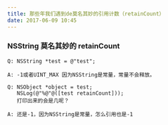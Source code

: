 ```yaml
---
title: 那些年我们遇到de莫名其妙的引用计数（retainCount）
date: 2017-06-09 10:45
---
```


### NSString 莫名其妙的 retainCount
```
Q: NSString *test = @"test";

A: -1或者UINT_MAX 因为NSString是常量，常量不会释放。
```
```
Q: NSObject *object = test;
   NSLog(@"%@"@([test retainCount]));
   打印出来的会是几呢？

A: 还是-1，因为NSString是常量，怎么引用也是-1

```
